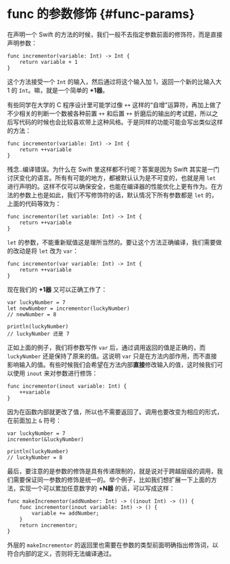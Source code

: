 # func 的参数修饰 {#func-params}

在声明一个 Swift 的方法的时候，我们一般不去指定参数前面的修饰符，而是直接声明参数：

    func incrementor(variable: Int) -> Int {
        return variable + 1
    }

这个方法接受一个 `Int` 的输入，然后通过将这个输入加 1，返回一个新的比输入大 1 的 `Int`。嘛，就是一个简单的 **+1器**。

有些同学在大学的 C 程序设计里可能学过像 `++` 这样的“自增”运算符，再加上做了不少相关的判断一个数被各种前置 `++` 和后置 `++` 折磨后的输出的考试题，所以之后写代码的时候也会比较喜欢带上这种风格。于是同样的功能可能会写出类似这样的方法：

    func incrementor(variable: Int) -> Int {
        return ++variable
    }

残念..编译错误。为什么在 Swift 里这样都不行呢？答案是因为 Swift 其实是一门讨厌变化的语言。所有有可能的地方，都被默认认为是不可变的，也就是用 `let` 进行声明的。这样不仅可以确保安全，也能在编译器的性能优化上更有作为。在方法的参数上也是如此，我们不写修饰符的话，默认情况下所有参数都是 `let` 的，上面的代码等效为：

    func incrementor(let variable: Int) -> Int {
        return ++variable
    }

`let` 的参数，不能重新赋值这是理所当然的。要让这个方法正确编译，我们需要做的改动是将 `let` 改为 `var`：

    func incrementor(var variable: Int) -> Int {
        return ++variable
    }

现在我们的 **+1器** 又可以正确工作了：

    var luckyNumber = 7
    let newNumber = incrementor(luckyNumber)
    // newNumber = 8

    println(luckyNumber)
    // luckyNumber 还是 7

正如上面的例子，我们将参数写作 `var` 后，通过调用返回的值是正确的，而 `luckyNumber` 还是保持了原来的值。这说明 `var` 只是在方法内部作用，而不直接影响输入的值。有些时候我们会希望在方法内部**直接**修改输入的值，这时候我们可以使用 `inout` 来对参数进行修饰：

    func incrementor(inout variable: Int) {
        ++variable
    }

因为在函数内部就更改了值，所以也不需要返回了。调用也要改变为相应的形式，在前面加上 `&` 符号：

    var luckyNumber = 7
    incrementor(&luckyNumber)

    println(luckyNumber)
    // luckyNumber = 8

最后，要注意的是参数的修饰是具有传递限制的，就是说对于跨越层级的调用，我们需要保证同一参数的修饰是统一的。举个例子，比如我们想扩展一下上面的方法，实现一个可以累加任意数字的 **+N器** 的话，可以写成这样：

    func makeIncrementor(addNumber: Int) -> ((inout Int) -> ()) {
        func incrementor(inout variable: Int) -> () {
            variable += addNumber;
        }
        return incrementor;
    }

外层的 `makeIncrementor` 的返回里也需要在参数的类型前面明确指出修饰词，以符合内部的定义，否则将无法编译通过。
